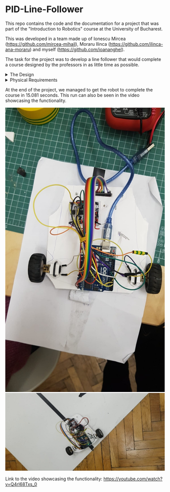 # PID-Line-Follower

This repo contains the code and the documentation for a project that was part of the "Introduction to Robotics" course at the University of Bucharest.

This was developed in a team made up of Ionescu Mircea (https://github.com/mircea-mihail), Moraru Ilinca (https://github.com/ilinca-ana-moraru) and myself (https://github.com/ioananghel).

The task for the project was to develop a line follower that would complete a course designed by the professors in as little time as possible.

<details>
<summary>
The Design
</summary>
  
---

The design of the robot was made using the initial plastic chassis from it's kit as a stencil. We cut out a new one from cardboard and used it to attach the components in the same way as the original.

The weight distribution was made as even as possible, with the arduino at the back of the car, between the wheels, the LiPo battery in the middle and the small breadboard was placed on top of the ball caster, before the reflectance sensors.

The motors were attached to the body using 3D printed supports that were also provided to us.

---

</details>

<details>
<summary>
Physical Requirements
</summary>

---

  <ul>
  <li>Arduino Board</li>
    <li>2x DC Motors</li>
    <li>2x Wheels</li>
    <li>Ball Caster</li>
    <li>Breadboard</li>
    <li>LiPo Battery</li>
    <li>Reflectance Sensor</li>
    <li>Zip Ties</li>
    <li>L293D Motor Driver</li>
    <li>Jumper Wires</li>
  </ul>

---

</details>

At the end of the project, we managed to get the robot to complete the course in 15.081 seconds. This run can also be seen in the video showcasing the functionality.

![Circuit](line_follower1.jpg)
![Circuit](line_follower2.jpg)

Link to the video showcasing the functionality: https://youtube.com/watch?v=Q4rl68Txs_0
